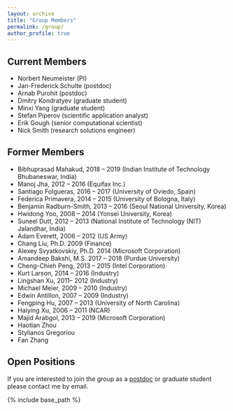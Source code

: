 ```yaml
---
layout: archive
title: "Group Members"
permalink: /group/
author_profile: true
---
```


## Current Members


* Norbert Neumeister (PI)
* Jan-Frederick Schulte (postdoc)
* Arnab Purohit (postdoc)
* Dmitry Kondratyev (graduate student)
* Minxi Yang (graduate student)
* Stefan Piperov (scientific application analyst)
* Erik Gough (senior computational scientist)
* Nick Smith (research solutions engineer)

## Former Members

* Bibhuprasad Mahakud, 2018 – 2019 (Indian Institute of Technology Bhubaneswar, India)
* Manoj Jha, 2012 – 2016 (Equifax Inc.)
* Santiago Folgueras, 2016 – 2017 (University of Oviedo, Spain)
* Federica Primavera, 2014 – 2015 (University of Bologna, Italy)
* Benjamin Radburn-Smith, 2013 – 2016 (Seoul National University, Korea)
* Hwidong Yoo, 2008 – 2014 (Yonsei University, Korea)
* Suneel Dutt, 2012 – 2013 (National Institute of Technology (NIT) Jalandhar, India)
* Adam Everett, 2006 – 2012 (US Army)
* Chang Liu, Ph.D. 2009 (Finance)
* Alexey Svyatkovskiy, Ph.D. 2014 (Microsoft Corporation)
* Amandeep Bakshi, M.S. 2017 – 2018 (Purdue University)
* Cheng-Chieh Peng, 2013 – 2015 (Intel Corporation)
* Kurt Larson, 2014 – 2016 (Industry)
* Lingshan Xu, 2011– 2012 (Industry)
* Michael Meier, 2009 – 2010 (Industry)
* Edwin Antillon, 2007 – 2009 (Industry)
* Fengping Hu, 2007 – 2013 (University of North Carolina)
* Haiying Xu, 2006 – 2011 (NCAR)
* Majid Arabgol, 2013 – 2019 (Microsoft Corporation)
* Haotian Zhou
* Stylianos Gregoriou
* Fan Zhang

## Open Positions
If you are interested to join the group as a [postdoc](https://inspirehep.net/jobs/1955418) or graduate student please contact me by email.

{% include base_path %}
